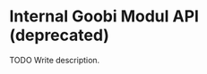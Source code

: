 Internal Goobi Modul API (deprecated)
=====================================

TODO Write description.
